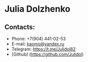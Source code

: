 # Julia Dolzhenko

## Contacts:

* Phone: +7(904) 441-02-53
* E-mail: kaomo@yandex.ru
* Telegram: https://t.me/Julidol82
* [Github] (https://github.com/Julidol)
